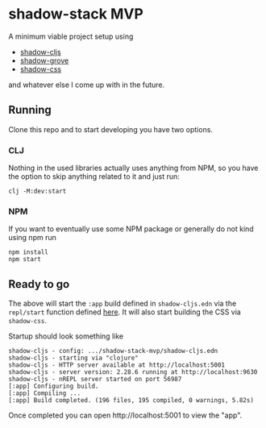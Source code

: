 # shadow-stack MVP

A minimum viable project setup using

- [shadow-cljs](https://github.com/thheller/shadow-cljs)
- [shadow-grove](https://github.com/thheller/shadow-grove)
- [shadow-css](https://github.com/thheller/shadow-css)

and whatever else I come up with in the future.

## Running
Clone this repo and to start developing you have two options.

### CLJ

Nothing in the used libraries actually uses anything from NPM, so you have the option to skip anything related to it and just run:

```
clj -M:dev:start
```

### NPM

If you want to eventually use some NPM package or generally do not kind using npm run

```
npm install
npm start
```


## Ready to go

The above will start the `:app` build defined in `shadow-cljs.edn` via the `repl/start` function defined [here](https://github.com/thheller/shadow-stack-mvp/blob/master/src/dev/repl.clj). It will also start building the CSS via `shadow-css`.

Startup should look something like

```
shadow-cljs - config: .../shadow-stack-mvp/shadow-cljs.edn
shadow-cljs - starting via "clojure"
shadow-cljs - HTTP server available at http://localhost:5001
shadow-cljs - server version: 2.28.6 running at http://localhost:9630
shadow-cljs - nREPL server started on port 56987
[:app] Configuring build.
[:app] Compiling ...
[:app] Build completed. (196 files, 195 compiled, 0 warnings, 5.82s)
```

Once completed you can open http://localhost:5001 to view the "app".